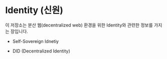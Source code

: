 # Identity (신원)

이 저장소는 분산 웹(decentralized web) 환경을 위한 Identity와 관련한 정보를 가지는 장입니다.

* Self-Sovereign Idnetiy

* DID (Decentralized Identity)

